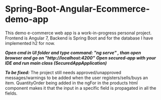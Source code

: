 # Spring-Boot-Angular-Ecommerce-demo-app
This demo e-commerce web app is a work-in-progress personal project. Frontend is Angular 7, Backend is Spring Boot and for the database I have implemented h2 for now.

***Open cmd in UI folder and type command: "ng serve" , than open browser and go on "http://localhost:4200"***
***Open secured-app with your IDE and run main class (SecuredAppApplication)***

***To be fixed:***
  The project still needs approved/unapproved messages/warnings to be added when the user registers/sells/buys an item.
  QuantityOrder being added in the ngFor in the products html component makes it that the input in a specific field is propagated in all the fields.
